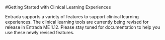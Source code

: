 #Getting Started with Clinical Learning Experiences

Entrada supports a variety of features to support clinical learning experiences.
The clinical learning tools are currently being revised for release in Entrada ME 1.12. Please stay tuned for documentation to help you use these newly revised features.

